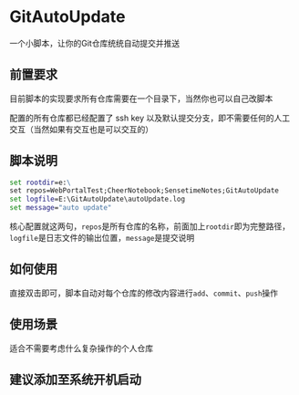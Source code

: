 # GitAutoUpdate

一个小脚本，让你的Git仓库统统自动提交并推送

## 前置要求

目前脚本的实现要求所有仓库需要在一个目录下，当然你也可以自己改脚本

配置的所有仓库都已经配置了 ssh key 以及默认提交分支，即不需要任何的人工交互（当然如果有交互也是可以交互的）

## 脚本说明

```bat
set rootdir=e:\
set repos=WebPortalTest;CheerNotebook;SensetimeNotes;GitAutoUpdate
set logfile=E:\GitAutoUpdate\autoUpdate.log
set message="auto update"
```

核心配置就这两句，`repos`是所有仓库的名称，前面加上`rootdir`即为完整路径，`logfile`是日志文件的输出位置，`message`是提交说明

## 如何使用

直接双击即可，脚本自动对每个仓库的修改内容进行`add`、`commit`、`push`操作

## 使用场景

适合不需要考虑什么复杂操作的个人仓库

## 建议添加至系统开机启动

